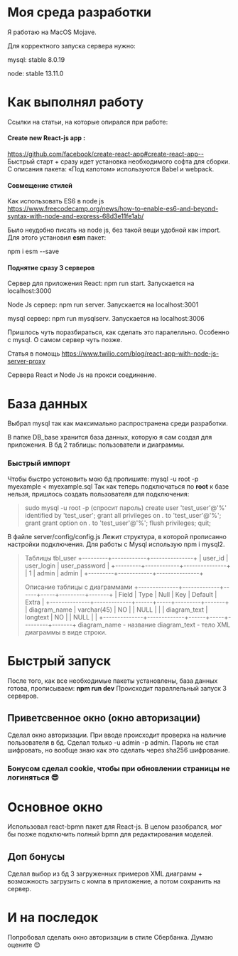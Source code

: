 # Моя среда разработки
Я работаю на MacOS Mojave.

Для корректного запуска сервера нужно:

mysql: stable 8.0.19

node: stable 13.11.0

# Как выполнял работу
Ссылки на статьи, на которые опирался при работе:
#### Create new React-js app : 
https://github.com/facebook/create-react-app#create-react-app--
Быстрый старт + сразу идет установка необходимого софта для сборки. C описания пакета: «Под капотом» используются Babel и webpack.

#### Совмещение стилей
Как использовать ES6 в node js https://www.freecodecamp.org/news/how-to-enable-es6-and-beyond-syntax-with-node-and-express-68d3e11fe1ab/

Было неудобно писать на node js, без такой вещи удобной как import. Для этого установил __esm__ пакет:

npm i esm --save

#### Поднятие сразу 3 серверов 
Сервер для приложения React: npm run start. Запускается на localhost:3000

Node Js сервер: npm run server. Запускается на localhost:3001

mysql сервер: npm run mysqlserv. Запускается на localhost:3006

Пришлось чуть поразбираться, как сделать это паралелльно. Особенно с mysql. О самом сервер чуть позже.

Статья в помощь https://www.twilio.com/blog/react-app-with-node-js-server-proxy

Сервера React и Node Js на прокси соединение.

# База данных
Выбрал mysql так как максимально распространена среди разработки.

В папке DB_base хранится база данных, которую я сам создал для приложения. В бд 2 таблицы: пользователи и диаграммы.
###  Быстрый импорт
Чтобы быстро устоновить мою бд пропишите: mysql -u root -p myexample < myexample.sql
Так как теперь подключаться по __root__ к базе нельзя, пришлось создать пользователя для подключения:
>sudo mysql -u root -p (спросит пароль)
create user 'test_user'@'%' identified by 'test_user';
grant all privileges on *.* to 'test_user'@'%';
grant grant option on *.* to 'test_user'@'%';
flush privileges;
quit;
>

В файле server/config/config.js Лежит структура, в которой прописанно настройки подключения.
Для работы с Mysql использую npm i mysql2.

>Таблицы tbl_user
+---------+------------+---------------+
| user_id | user_login | user_password |
+---------+------------+---------------+
|       1 | admin      | admin         |
+---------+------------+---------------+
>
>Описание таблицы с диаграммами
+--------------+-------------+------+-----+---------+-------+
| Field        | Type        | Null | Key | Default | Extra |
+--------------+-------------+------+-----+---------+-------+
| diagram_name | varchar(45) | NO   |     | NULL    |       |
| diagram_text | longtext    | NO   |     | NULL    |       |
+--------------+-------------+------+-----+---------+-------+
diagram_name - название
diagram_text - тело XML диаграммы в виде строки.
>
# Быстрый запуск
После того, как все необходимые пакеты установлены, база данных готова, прописываем: __npm run dev__
Происходит параллельный запуск 3 серверов.

## Приветсвенное окно (окно авторизации)
Сделал окно авторизации. При вводе происходит проверка на наличие пользователя в бд. Сделал только -u admin -p admin.
Пароль не стал шифровать, но вообще знаю как это сделать через sha256 шифрование.
### Бонусом сделал cookie, чтобы при обновлении страницы не логиняться 😎

# Основное окно
Использовал react-bpmn пакет для React-js. В целом разобрался, мог бы позже подключить полный bpmn для редактирования моделей.

## Доп бонусы
Сделал выбор из бд 3 загруженных примеров XML диаграмм + возможность загрузить с компа в приложение, а потом сохранить на сервер.

# И на последок
Попробовал сделать окно авторизации в стиле Сбербанка. Думаю оцените 😊
